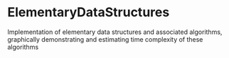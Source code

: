 # ElementaryDataStructures
Implementation of elementary data structures and associated algorithms, graphically demonstrating and estimating time complexity of these algorithms
